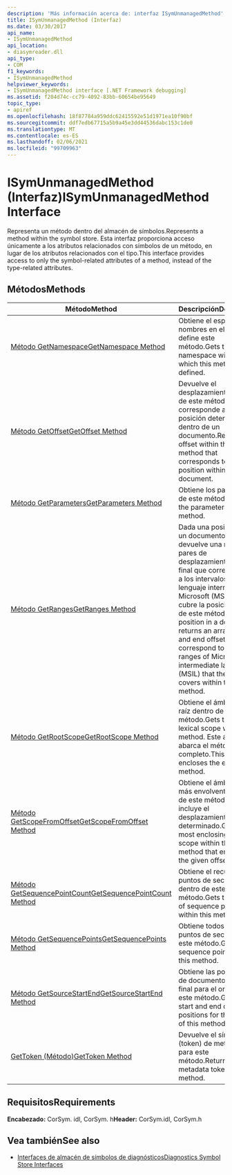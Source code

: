 ```yaml
---
description: 'Más información acerca de: interfaz ISymUnmanagedMethod'
title: ISymUnmanagedMethod (Interfaz)
ms.date: 03/30/2017
api_name:
- ISymUnmanagedMethod
api_location:
- diasymreader.dll
api_type:
- COM
f1_keywords:
- ISymUnmanagedMethod
helpviewer_keywords:
- ISymUnmanagedMethod interface [.NET Framework debugging]
ms.assetid: f204d74c-cc79-4092-83bb-60654be95649
topic_type:
- apiref
ms.openlocfilehash: 18f87784a959ddc62415592e51d1971ea10f90bf
ms.sourcegitcommit: ddf7edb67715a5b9a45e3dd44536dabc153c1de0
ms.translationtype: MT
ms.contentlocale: es-ES
ms.lasthandoff: 02/06/2021
ms.locfileid: "99709963"
---
```

# <a name="isymunmanagedmethod-interface"></a><span data-ttu-id="30725-103">ISymUnmanagedMethod (Interfaz)</span><span class="sxs-lookup"><span data-stu-id="30725-103">ISymUnmanagedMethod Interface</span></span>

<span data-ttu-id="30725-104">Representa un método dentro del almacén de símbolos.</span><span class="sxs-lookup"><span data-stu-id="30725-104">Represents a method within the symbol store.</span></span> <span data-ttu-id="30725-105">Esta interfaz proporciona acceso únicamente a los atributos relacionados con símbolos de un método, en lugar de los atributos relacionados con el tipo.</span><span class="sxs-lookup"><span data-stu-id="30725-105">This interface provides access to only the symbol-related attributes of a method, instead of the type-related attributes.</span></span>  
  
## <a name="methods"></a><span data-ttu-id="30725-106">Métodos</span><span class="sxs-lookup"><span data-stu-id="30725-106">Methods</span></span>  
  
|<span data-ttu-id="30725-107">Método</span><span class="sxs-lookup"><span data-stu-id="30725-107">Method</span></span>|<span data-ttu-id="30725-108">Descripción</span><span class="sxs-lookup"><span data-stu-id="30725-108">Description</span></span>|  
|------------|-----------------|  
|[<span data-ttu-id="30725-109">Método GetNamespace</span><span class="sxs-lookup"><span data-stu-id="30725-109">GetNamespace Method</span></span>](isymunmanagedmethod-getnamespace-method.md)|<span data-ttu-id="30725-110">Obtiene el espacio de nombres en el que se define este método.</span><span class="sxs-lookup"><span data-stu-id="30725-110">Gets the namespace within which this method is defined.</span></span>|  
|[<span data-ttu-id="30725-111">Método GetOffset</span><span class="sxs-lookup"><span data-stu-id="30725-111">GetOffset Method</span></span>](isymunmanagedmethod-getoffset-method.md)|<span data-ttu-id="30725-112">Devuelve el desplazamiento dentro de este método que corresponde a una posición determinada dentro de un documento.</span><span class="sxs-lookup"><span data-stu-id="30725-112">Returns the offset within this method that corresponds to a given position within a document.</span></span>|  
|[<span data-ttu-id="30725-113">Método GetParameters</span><span class="sxs-lookup"><span data-stu-id="30725-113">GetParameters Method</span></span>](isymunmanagedmethod-getparameters-method.md)|<span data-ttu-id="30725-114">Obtiene los parámetros de este método.</span><span class="sxs-lookup"><span data-stu-id="30725-114">Gets the parameters for this method.</span></span>|  
|[<span data-ttu-id="30725-115">Método GetRanges</span><span class="sxs-lookup"><span data-stu-id="30725-115">GetRanges Method</span></span>](isymunmanagedmethod-getranges-method.md)|<span data-ttu-id="30725-116">Dada una posición en un documento, devuelve una matriz de pares de desplazamiento inicial y final que corresponden a los intervalos del lenguaje intermedio de Microsoft (MSIL) que cubre la posición dentro de este método.</span><span class="sxs-lookup"><span data-stu-id="30725-116">Given a position in a document, returns an array of start and end offset pairs that correspond to the ranges of Microsoft intermediate language (MSIL) that the position covers within this method.</span></span>|  
|[<span data-ttu-id="30725-117">Método GetRootScope</span><span class="sxs-lookup"><span data-stu-id="30725-117">GetRootScope Method</span></span>](isymunmanagedmethod-getrootscope-method.md)|<span data-ttu-id="30725-118">Obtiene el ámbito léxico raíz dentro de este método.</span><span class="sxs-lookup"><span data-stu-id="30725-118">Gets the root lexical scope within this method.</span></span> <span data-ttu-id="30725-119">Este ámbito abarca el método completo.</span><span class="sxs-lookup"><span data-stu-id="30725-119">This scope encloses the entire method.</span></span>|  
|[<span data-ttu-id="30725-120">Método GetScopeFromOffset</span><span class="sxs-lookup"><span data-stu-id="30725-120">GetScopeFromOffset Method</span></span>](isymunmanagedmethod-getscopefromoffset-method.md)|<span data-ttu-id="30725-121">Obtiene el ámbito léxico más envolvente dentro de este método que incluye el desplazamiento determinado.</span><span class="sxs-lookup"><span data-stu-id="30725-121">Gets the most enclosing lexical scope within this method that encloses the given offset.</span></span>|  
|[<span data-ttu-id="30725-122">Método GetSequencePointCount</span><span class="sxs-lookup"><span data-stu-id="30725-122">GetSequencePointCount Method</span></span>](isymunmanagedmethod-getsequencepointcount-method.md)|<span data-ttu-id="30725-123">Obtiene el recuento de puntos de secuencia dentro de este método.</span><span class="sxs-lookup"><span data-stu-id="30725-123">Gets the count of sequence points within this method.</span></span>|  
|[<span data-ttu-id="30725-124">Método GetSequencePoints</span><span class="sxs-lookup"><span data-stu-id="30725-124">GetSequencePoints Method</span></span>](isymunmanagedmethod-getsequencepoints-method.md)|<span data-ttu-id="30725-125">Obtiene todos los puntos de secuencia de este método.</span><span class="sxs-lookup"><span data-stu-id="30725-125">Gets all the sequence points within this method.</span></span>|  
|[<span data-ttu-id="30725-126">Método GetSourceStartEnd</span><span class="sxs-lookup"><span data-stu-id="30725-126">GetSourceStartEnd Method</span></span>](isymunmanagedmethod-getsourcestartend-method.md)|<span data-ttu-id="30725-127">Obtiene las posiciones de documento inicial y final para el origen de este método.</span><span class="sxs-lookup"><span data-stu-id="30725-127">Gets the start and end document positions for the source of this method.</span></span>|  
|[<span data-ttu-id="30725-128">GetToken (Método)</span><span class="sxs-lookup"><span data-stu-id="30725-128">GetToken Method</span></span>](isymunmanagedmethod-gettoken-method.md)|<span data-ttu-id="30725-129">Devuelve el símbolo (token) de metadatos para este método.</span><span class="sxs-lookup"><span data-stu-id="30725-129">Returns the metadata token for this method.</span></span>|  
  
## <a name="requirements"></a><span data-ttu-id="30725-130">Requisitos</span><span class="sxs-lookup"><span data-stu-id="30725-130">Requirements</span></span>  

 <span data-ttu-id="30725-131">**Encabezado:** CorSym. idl, CorSym. h</span><span class="sxs-lookup"><span data-stu-id="30725-131">**Header:** CorSym.idl, CorSym.h</span></span>  
  
## <a name="see-also"></a><span data-ttu-id="30725-132">Vea también</span><span class="sxs-lookup"><span data-stu-id="30725-132">See also</span></span>

- [<span data-ttu-id="30725-133">Interfaces de almacén de símbolos de diagnósticos</span><span class="sxs-lookup"><span data-stu-id="30725-133">Diagnostics Symbol Store Interfaces</span></span>](diagnostics-symbol-store-interfaces.md)
